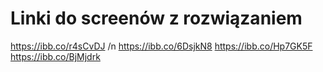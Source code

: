 # Linki do screenów z rozwiązaniem 
https://ibb.co/r4sCvDJ /n
https://ibb.co/6DsjkN8
https://ibb.co/Hp7GK5F
https://ibb.co/BjMjdrk
